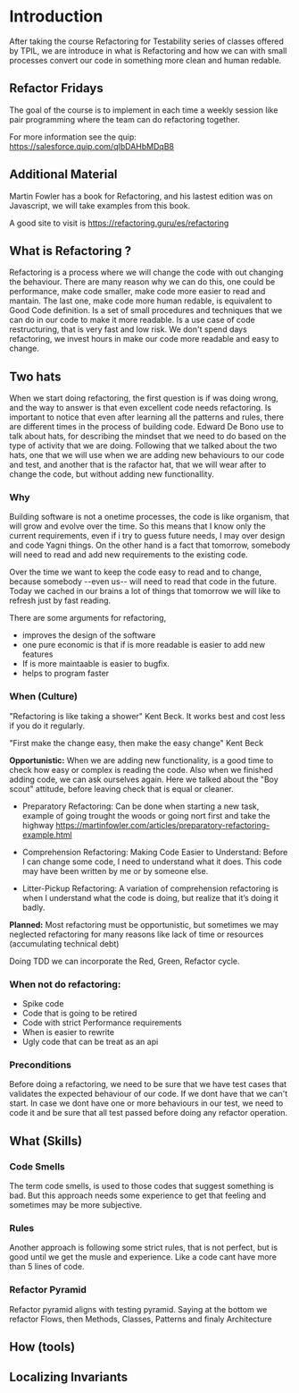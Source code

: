 # Introduction

After taking the course Refactoring for Testability series of classes offered by TPIL, we are introduce in what is Refactoring and how we can with small processes convert our code in something more clean and human redable.



## Refactor Fridays
The goal of the course is to implement in each time a weekly session like pair programming where the team can do refactoring together. 

For more information see the quip: https://salesforce.quip.com/qIbDAHbMDqB8


## Additional Material

Martin Fowler has a book for Refactoring, and his lastest edition was on Javascript, we will take examples from this book. 

A good site to visit is https://refactoring.guru/es/refactoring



## What is Refactoring ? 

Refactoring is a process where we will change the code with out changing the behaviour. There are many reason why we can do this, one could be performance, make code smaller, make code more easier to read and mantain. The last one, make code more human redable, is equivalent to Good Code definition.
Is a set of small procedures and techniques that we can do in our code to make it more readable. Is a use case of code restructuring, that is very fast and low risk. We don't spend days refactoring, we invest hours in make our code more readable and easy to change.

## Two hats

When we start doing refactoring, the first question is if was doing wrong, and the way to answer is that even excellent code needs refactoring. 
Is important to notice that even after learning all the patterns and rules, there are different times in the process of building code. 
Edward De Bono use to talk about hats, for describing the mindset that we need to do based on the type of activity that we are doing. 
Following that we talked about the two hats, one that we will use when we are adding new behaviours to our code and test, and another that is the rafactor hat, that we will wear after to change the code, but without adding new functionallity.

### Why 

Building software is not a onetime processes, the code is like organism, that will grow and evolve over the time. So this means that I know only the current requirements, even if i try to guess future needs, I may over design and code Yagni things. On the other hand is a fact that tomorrow, somebody will need to read and add new requirements to the existing code. 

Over the time we want to keep the code easy to read and to change, because somebody --even us-- will need to read that code in the future. Today we cached in our brains a lot of things that tomorrow we will like to refresh just by fast reading. 

There are some arguments for refactoring, 
- improves the design of the software
- one pure economic is that if is more readable is easier to add new features
- If is more maintaable is easier to bugfix.
- helps to program faster

### When (Culture)
"Refactoring is like taking a shower" Kent Beck.  It works best and cost less if you do it regularly. 

"First make the change easy, then make the easy change"  Kent Beck

**Opportunistic:**
When we are adding new functionality, is a good time to check how easy or complex is reading the code.  Also when we finished adding code, we can ask ourselves again. Here we talked about the "Boy scout" attitude, before leaving check that is equal or cleaner. 

- Preparatory Refactoring: Can be done when starting a new task, example of going trought the woods or going nort first and take the highway
  https://martinfowler.com/articles/preparatory-refactoring-example.html

- Comprehension Refactoring: Making Code Easier to Understand: Before I can change some code, I need to understand what it does. This code may have been written by me or by someone else.

-  Litter-Pickup Refactoring: A variation of comprehension refactoring is when I understand what the code is doing, but realize that it’s doing it badly.

**Planned:** 
Most refactoring must be opportunistic, but sometimes we may neglected refactoring for many reasons like lack of time or resources (accumulating technical debt)

Doing TDD we can incorporate the Red, Green, Refactor cycle.

### When not do refactoring:
- Spike code
- Code that is going to be retired
- Code with strict Performance requirements
- When is easier to rewrite
- Ugly code that can be treat as an api

### Preconditions

Before doing a refactoring, we need to be sure that we have test cases that validates the expected behaviour of our code. If we dont have that we can't start. In case we dont have one or more behaviours in our test, we need to code it and be sure that all test passed before doing any refactor operation.


## What (Skills)

### Code Smells
The term code smells, is used to those codes that suggest something is bad. But this approach needs some experience to get that feeling and sometimes may be more subjective.

### Rules
Another approach is following some strict rules, that is not perfect, but is good until we get the musle and experience. Like a code cant have more than 5 lines of code.


### Refactor Pyramid
Refactor pyramid aligns with testing pyramid. Saying at the bottom we refactor Flows, then Methods, Classes, Patterns and finaly Architecture



## How (tools)



## Localizing Invariants